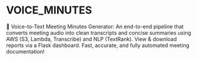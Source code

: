 # VOICE_MINUTES
🚀 Voice-to-Text Meeting Minutes Generator: An end-to-end pipeline that converts meeting audio into clean transcripts and concise summaries using AWS (S3, Lambda, Transcribe) and NLP (TextRank). View &amp; download reports via a Flask dashboard. Fast, accurate, and fully automated meeting documentation!
